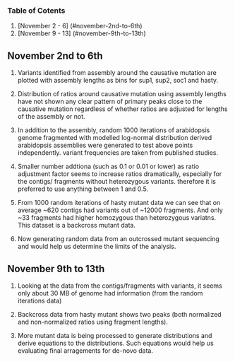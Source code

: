 ### Table of Cotents
1. [November 2 - 6]  (#november-2nd-to-6th)
2. [November 9 - 13]  (#november-9th-to-13th)


## November 2nd to 6th

1. Variants identified from assembly around the causative mutation are plotted with assembly lengths as bins for sup1, sup2, soc1 and hasty.

2. Distribution of ratios around causative mutation using assembly lengths have not shown any clear pattern of primary peaks close to the causative mutation regardless of whether ratios are adjusted for lengths of the assembly or not.

3. In addition to the assembly, random 1000 iterations of arabidopsis genome fragmented with modelled log-normal distribution derived arabidopsis assemblies were generated to test above points independently. variant frequencies are taken from published studies.

4. Smaller number addtiona (such as 0.1 or 0.01 or lower) as ratio adjustment factor seems to increase ratios dramatically, especially for the contigs/ fragments without heterozygous variants. therefore it is preferred to use anything between 1 and 0.5.

5. From 1000 random iterations of hasty mutant data we can see that on average ~620 contigs had variants out of ~12000 fragments. And only ~33 fragments had higher homozygous than heterozygous variatns. This dataset is a backcross mutant data. 

6. Now generating random data from an outcrossed mutant sequencing and would help us determine the limits of the analysis.

## November 9th to 13th

1. Looking at the data from the contigs/fragments with variants, it seems only about 30 MB of genome had information (from the random iterations data)

2. Backcross data from hasty mutant shows two peaks (both normalized and non-normalized ratios using fragment lengths).

3. More mutant data is being processed to generate distributions and derive equations to the distributions. Such equations would help us evaluating final arragements for de-novo data.